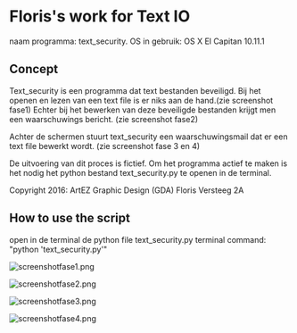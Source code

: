 # Floris's work for Text IO 


naam programma: text_security.
OS in gebruik: OS X El Capitan 10.11.1
## Concept
Text_security is een programma dat text bestanden beveiligd. Bij het openen en lezen van een text file is er niks aan de hand.(zie screenshot fase1) Echter bij het bewerken van deze beveiligde bestanden krijgt men een waarschuwings bericht. (zie screenshot fase2) 

Achter de schermen stuurt text_security een waarschuwingsmail dat er een text file bewerkt wordt. (zie screenshot fase 3 en 4)

De uitvoering van dit proces is fictief.
Om het programma actief te maken is het nodig het python bestand text_security.py te openen in de terminal. 

Copyright 2016:
ArtEZ Graphic Design (GDA)
Floris Versteeg 2A

## How to use the script
open in de terminal de python file text_security.py
terminal command: "python 'text_security.py'"

![screenshotfase1.png](florisversteeg.github.com/ArtezGDA/text-IO/blob/master/Floris/text_security/screenshotfase1.png?raw=true)

![screenshotfase2.png](florisversteeg.github.com/ArtezGDA/text-IO/blob/master/Floris/text_security/screenshotfase2.png?raw=true)

![screenshotfase3.png](florisversteeg.github.com/ArtezGDA/text-IO/blob/master/Floris/text_security/screenshotfase3.png?raw=true)

![screenshotfase4.png](florisversteeg.github.com/ArtezGDA/text-IO/blob/master/Floris/text_security/screenshotfase4.png?raw=true)


